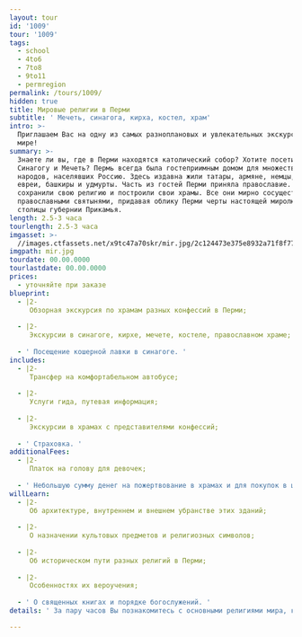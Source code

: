 ```yaml
---
layout: tour
id: '1009'
tour: '1009'
tags:
  - school
  - 4to6
  - 7to8
  - 9to11
  - permregion
permalink: /tours/1009/
hidden: true
title: Мировые религии в Перми
subtitle: ' Мечеть, синагога, кирха, костел, храм'
intro: >-
  Приглашаем Вас на одну из самых разноплановых и увлекательных экскурсий в
  мире!
summary: >-
  Знаете ли вы, где в Перми находятся католический собор? Хотите посетить
  Синагогу и Мечеть? Пермь всегда была гостеприимным домом для множества
  народов, населявших Россию. Здесь издавна жили татары, армяне, немцы, поляки,
  евреи, башкиры и удмурты. Часть из гостей Перми приняла православие. Другие
  сохранили свою религию и построили свои храмы. Все они мирно сосуществовали с
  православными святынями, придавая облику Перми черты настоящей миролюбивой
  столицы губернии Прикамья.
length: 2.5-3 часа
tourlength: 2.5-3 часа
imgasset: >-
  //images.ctfassets.net/x9tc47a70skr/mir.jpg/2c124473e375e8932a71f8f77f152c00/mir.jpg
imgpath: mir.jpg
tourdate: 00.00.0000
tourlastdate: 00.00.0000
prices:
  - уточняйте при заказе
blueprint:
  - |2-
     Обзорная экскурсия по храмам разных конфессий в Перми; 
     
  - |2-
     Экскурсии в синагоге, кирхе, мечете, костеле, православном храме; 
     
  - ' Посещение кошерной лавки в синагоге. '
includes:
  - |2-
     Трансфер на комфортабельном автобусе; 
     
  - |2-
     Услуги гида, путевая информация; 
     
  - |2-
     Экскурсии в храмах с представителями конфессий; 
     
  - ' Страховка. '
additionalFees:
  - |2-
     Платок на голову для девочек; 
     
  - ' Небольшую сумму денег на пожертвование в храмах и для покупок в церковных лавках, кошерной лавке. '
willLearn:
  - |2-
     Об архитектуре, внутреннем и внешнем убранстве этих зданий; 
     
  - |2-
     О назначении культовых предметов и религиозных символов; 
     
  - |2-
     Об историческом пути разных религий в Перми; 
     
  - |2-
     Особенностях их вероучения; 
     
  - ' О священных книгах и порядке богослужений. '
details: ' За пару часов Вы познакомитесь с основными религиями мира, которые сформировали культурное наследие человечества – православие, католицизм, протестантизм, иудаизм и ислам. Побывав в костеле, синагоге, мечети, лютеранской кирхи и в и в православном храме Вы ощутите настоящую атмосферу религиозных обрядов. '

---
```

